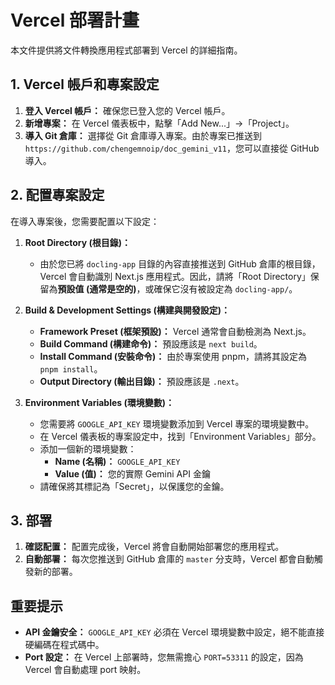 # Vercel 部署計畫

本文件提供將文件轉換應用程式部署到 Vercel 的詳細指南。

## 1. Vercel 帳戶和專案設定

1.  **登入 Vercel 帳戶：** 確保您已登入您的 Vercel 帳戶。
2.  **新增專案：** 在 Vercel 儀表板中，點擊「Add New...」->「Project」。
3.  **導入 Git 倉庫：** 選擇從 Git 倉庫導入專案。由於專案已推送到 `https://github.com/chengemnoip/doc_gemini_v11`，您可以直接從 GitHub 導入。

## 2. 配置專案設定

在導入專案後，您需要配置以下設定：

1.  **Root Directory (根目錄)：**
    *   由於您已將 `docling-app` 目錄的內容直接推送到 GitHub 倉庫的根目錄，Vercel 會自動識別 Next.js 應用程式。因此，請將「Root Directory」保留為**預設值 (通常是空的)**，或確保它沒有被設定為 `docling-app/`。

2.  **Build & Development Settings (構建與開發設定)：**
    *   **Framework Preset (框架預設)：** Vercel 通常會自動檢測為 Next.js。
    *   **Build Command (構建命令)：** 預設應該是 `next build`。
    *   **Install Command (安裝命令)：** 由於專案使用 pnpm，請將其設定為 `pnpm install`。
    *   **Output Directory (輸出目錄)：** 預設應該是 `.next`。

3.  **Environment Variables (環境變數)：**
    *   您需要將 `GOOGLE_API_KEY` 環境變數添加到 Vercel 專案的環境變數中。
    *   在 Vercel 儀表板的專案設定中，找到「Environment Variables」部分。
    *   添加一個新的環境變數：
        *   **Name (名稱)：** `GOOGLE_API_KEY`
        *   **Value (值)：** 您的實際 Gemini API 金鑰
    *   請確保將其標記為「Secret」，以保護您的金鑰。

## 3. 部署

1.  **確認配置：** 配置完成後，Vercel 將會自動開始部署您的應用程式。
2.  **自動部署：** 每次您推送到 GitHub 倉庫的 `master` 分支時，Vercel 都會自動觸發新的部署。

## 重要提示

*   **API 金鑰安全：** `GOOGLE_API_KEY` 必須在 Vercel 環境變數中設定，絕不能直接硬編碼在程式碼中。
*   **Port 設定：** 在 Vercel 上部署時，您無需擔心 `PORT=53311` 的設定，因為 Vercel 會自動處理 port 映射。
